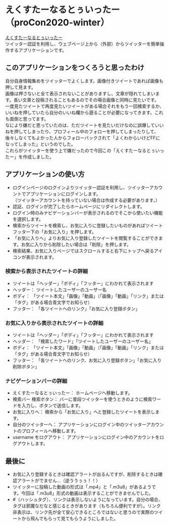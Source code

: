 # えくすたーなるとぅいったー（proCon2020-winter）
[えくすたーなるとぅいったー](https://morning-reaches-66777.herokuapp.com/)  
ツイッター認証を利用し、ウェブページ上から（外部）からツイッターを簡単操作するアプリケーションです。

## このアプリケーションをつくろうと思ったわけ
自分自身情報集めをツイッターでよくします。画像付きツイートであれば画像も押して見ます。  
画像は押さないと全て表示されないことがありますし、文章が隠れてしまいます。長い文章と投稿されることもあるのでその場合画像と同時に見たいです。  
一度見たツイートで再度見たいツイートがある場合それをもう一回検索するか、いいねを押していたら自分のいいね欄から遡ることが必要になってきます。これも面倒と思ってます。  
なにより嫌だと思っていたのは、ただツイートを見たいだけなのに誤爆していいねを押してしまったり、プロフィール中のフォローを押してしまったりして、後々しなくてもよかった人からフォローバックされて「よくわからいけどFFになってしまった」というのでした。  
これらがツイッターを使う上で嫌だったので今回この「えくすたーなるとぅいったー」を作成しました。

## アプリケーションの使い方
- ログインページのログインよりツイッター認証を利用し、ツイッターアカウントでアプリケーションにログインします。  
（ツイッターアカウントを持っていない場合は作成する必要があります。）
- 認証、ログインが完了したらホームページにリダイレクトします。
- ログイン時のみナビゲーションバーが表示されるのでそこから使いたい機能を選択します。  
- 検索からツイートを検索し、お気に入りに登録したいものがあればツイートフッター下の「お気に入り」を押します。
- 「お気に入りへ」よりお気に入り登録したツイートを閲覧することができます。お気に入りから削除したい場合は「削除」を押します。
- 検索結果、お気に入りページではスクロールすると右下にトップへ戻るアイコンが表示されます。

### 検索から表示されたツイートの詳細
- ツイートは「ヘッダー」「ボディ」「フッター」にわかれて表示されます
- ヘッダー： ツイートしたユーザーのユーザー名
- ボディ： 「ツイート本文」「画像」「動画」（「画像」「動画」「リンク」または「タグ」がある場合青文字でお知らせ）
- フッター： 「各ツイートへのリンク」「お気に入り登録ボタン」

### お気に入りから表示されたツイートの詳細
- ツイートは「ヘッダー」「ボディ」「フッター」にわかれて表示されます
- ヘッダー： 「検索したワード」「ツイートしたユーザーのユーザー名」
- ボディ： 「ツイート本文」「画像」「動画」（「画像」「動画」「リンク」または「タグ」がある場合青文字でお知らせ）
- フッター： 「各ツイートへのリンク、お気に入り登録ボタン」「お気に入り削除ボタン」

### ナビゲーションバーの詳細
- えくすたーなるとぅいったー： ホームページへ移動します。
- 検索バー 検索ボタン： バーに普段ツイッターを使うときのように検索ワードを入力し、ボタンで送信します。
- お気に入りへ： 検索から「お気に入り」へと登録したツイートを表示します。
- 自分のツイッターへ： アプリケーションにログイン中のツイッターアカウントのプロフィールへ移動します。
- username をログアウト： アプリケーションにログイン中のアカウントをログアウトします。

## 最後に
- お気に入り登録するときは確認アラートが出るんですが、削除するときは確認アラートがでません...（逆ううぅぅ！！）
- ツイッターに投稿した動画の形式は「.mp4」と「.m3u8」があるようです。今回は「.m3u8」形式の動画は表示することができませんでした。
- #（ハッシュタグ）、リンクは表示しないようになっています。自分の場合、タグは邪魔なだなと感じるときがあります（もちろん便利ですが）。リンク非表示は、リンク先が全て安心できるところではないと思うので実際のツイートから飛んでもらって見てもらうようにしました。
